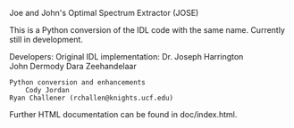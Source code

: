 Joe and John's Optimal Spectrum Extractor (JOSE)

This is a Python conversion of the IDL code with the same
name. Currently still in development.

Developers:
    Original IDL implementation:
        Dr. Joseph Harrington  
	John Dermody
	Dara Zeehandelaar

    Python conversion and enhancements
        Cody Jordan
	Ryan Challener (rchallen@knights.ucf.edu)

Further HTML documentation can be found in doc/index.html.
